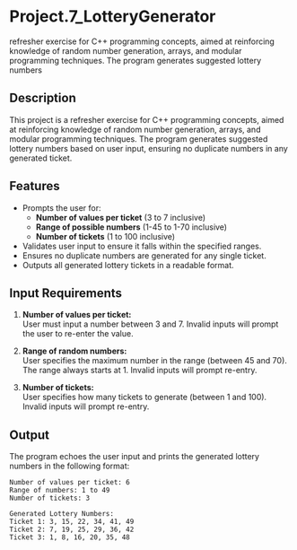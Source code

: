 # Project.7_LotteryGenerator
refresher exercise for C++ programming concepts, aimed at reinforcing knowledge of random number generation, arrays, and modular programming techniques. The program generates suggested lottery numbers


## Description
This project is a refresher exercise for C++ programming concepts, aimed at reinforcing knowledge of random number generation, arrays, and modular programming techniques. The program generates suggested lottery numbers based on user input, ensuring no duplicate numbers in any generated ticket.

## Features
- Prompts the user for:
  - **Number of values per ticket** (3 to 7 inclusive)
  - **Range of possible numbers** (1-45 to 1-70 inclusive)
  - **Number of tickets** (1 to 100 inclusive)
- Validates user input to ensure it falls within the specified ranges.
- Ensures no duplicate numbers are generated for any single ticket.
- Outputs all generated lottery tickets in a readable format.

## Input Requirements
1. **Number of values per ticket:**  
   User must input a number between 3 and 7. Invalid inputs will prompt the user to re-enter the value.
   
2. **Range of random numbers:**  
   User specifies the maximum number in the range (between 45 and 70). The range always starts at 1. Invalid inputs will prompt re-entry.
   
3. **Number of tickets:**  
   User specifies how many tickets to generate (between 1 and 100). Invalid inputs will prompt re-entry.

## Output
The program echoes the user input and prints the generated lottery numbers in the following format:

```plaintext
Number of values per ticket: 6
Range of numbers: 1 to 49
Number of tickets: 3

Generated Lottery Numbers:
Ticket 1: 3, 15, 22, 34, 41, 49
Ticket 2: 7, 19, 25, 29, 36, 42
Ticket 3: 1, 8, 16, 20, 35, 48

